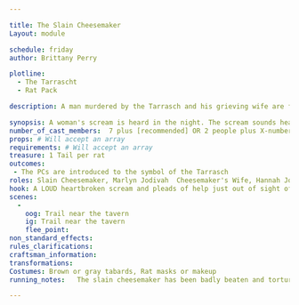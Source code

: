```yaml
---

title: The Slain Cheesemaker
Layout: module

schedule: friday
author: Brittany Perry

plotline: 
  - The Tarrascht
  - Rat Pack

description: A man murdered by the Tarrasch and his grieving wife are found on a nearby trail. She is being attacked by Bloody Rats who wish to feed on the corpse. 

synopsis: A woman's scream is heard in the night. The scream sounds heartbroken and desperate. Cries of “Help!” can be heard. The screams are coming from a place nearby the tavern. When the screams are followed, the PCs find a body and a woman, crying and kneeling next to the body. The body is bloody, but there is no blood on the trail. It is missing a hand, and it is tied off with a tourniquet, leaving a bloody stump where the hand should have been. On the forehead, drawn in blood, is the symbol of the Tarrasch. There is a rumor about a bloody symbol found on the forehead of the slain and tortured.  As the group surveys the scene, they are descended upon by a group of BLOODY RATS, drawn to the scene by the blood. The rats attack the PCs, leaving behind a rat tail for every rat killed.  Once the rats are beaten, the cheesemaker's wife will ask the PCs to escort the body to her home to prepare it [NPC Shack]. Once there, she will bid them goodbye.
number_of_cast_members:  7 plus [recommended] OR 2 people plus X-number of rats needed
props: # Will accept an array
requirements: # Will accept an array
treasure: 1 Tail per rat 
outcomes: 
 - The PCs are introduced to the symbol of the Tarrasch
roles: Slain Cheesemaker, Marlyn Jodivah  Cheesemaker's Wife, Hannah Jodivah Bloody Rats
hook: A LOUD heartbroken scream and pleads of help just out of sight of the Tavern
scenes: 
  - 
    oog: Trail near the tavern
    ig: Trail near the tavern
    flee_point: 
non_standard_effects: 
rules_clarifications: 
craftsman_information: 
transformations: 
Costumes: Brown or gray tabards, Rat masks or makeup
running_notes:   The slain cheesemaker has been badly beaten and tortured before being dumped on the trail. The wife was on her way to look for her husband, as he never took this long getting home on Friday. She was on her way to the tavern, as she knew there was a market and hoped he'd be there.  The BLOODY RATS should fight as a group, driven by food. In this case, the food is the dead body and any PCs that should go down. They should fight aggressively, and be protective of the food.

---
```


